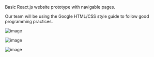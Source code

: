 Basic React.js website prototype with navigable pages.


Our team will be using the Google HTML/CSS style guide to follow good programming practices.


![image](https://user-images.githubusercontent.com/60831223/198457322-45dde590-e1d7-4e4c-82aa-bfee9eff119f.png)

![image](https://user-images.githubusercontent.com/60831223/198457519-c7f0b1ca-a422-412d-90bc-c48fc26dc8a4.png)

![image](https://user-images.githubusercontent.com/60831223/198457691-3385ce7e-5daf-4c78-a37e-cff54019e2c3.png)
